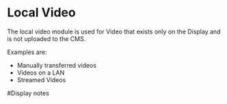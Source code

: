 <!--toc=media-->
# Local Video
The local video module is used for Video that exists only on the Display and is not uploaded to the CMS.

Examples are:
 - Manually transferred videos
 - Videos on a LAN
 - Streamed Videos


#Display notes

